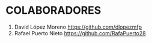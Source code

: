 # COLABORADORES

1. David López Moreno https://github.com/dlopezmfp
2. Rafael Puerto Nieto	https://github.com/RafaPuerto28
